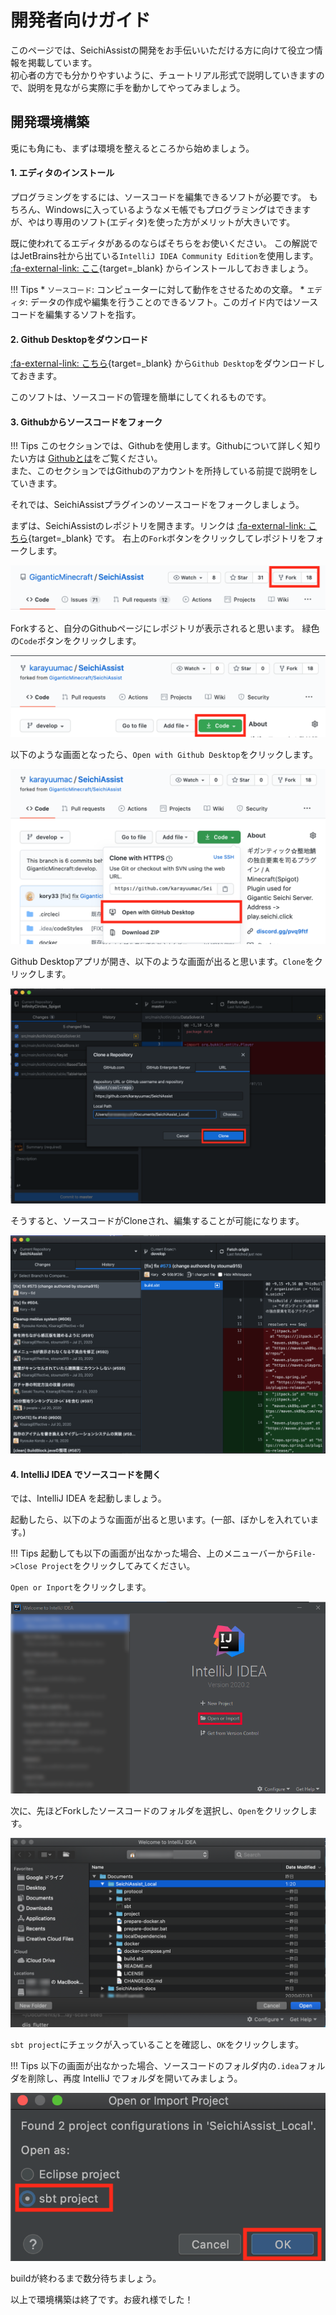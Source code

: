 # 開発者向けガイド

このページでは、SeichiAssistの開発をお手伝いいただける方に向けて役立つ情報を掲載しています。<br>
初心者の方でも分かりやすいように、チュートリアル形式で説明していきますので、説明を見ながら実際に手を動かしてやってみましょう。

## 開発環境構築

兎にも角にも、まずは環境を整えるところから始めましょう。

#### 1. エディタのインストール

プログラミングをするには、ソースコードを編集できるソフトが必要です。
もちろん、Windowsに入っているようなメモ帳でもプログラミングはできますが、やはり専用のソフト(エディタ)を使った方がメリットが大きいです。

既に使われてるエディタがあるのならばそちらをお使いください。
この解説ではJetBrains社から出ている`IntelliJ IDEA Community Edition`を使用します。
[:fa-external-link: ここ](https://www.jetbrains.com/ja-jp/idea/download/){target=_blank} からインストールしておきましょう。

!!! Tips
    * `ソースコード`: コンピューターに対して動作をさせるための文章。
    * `エディタ`: データの作成や編集を行うことのできるソフト。このガイド内ではソースコードを編集するソフトを指す。

#### 2. Github Desktopをダウンロード

[:fa-external-link: こちら](https://desktop.github.com/){target=_blank} から`Github Desktop`をダウンロードしておきます。

このソフトは、ソースコードの管理を簡単にしてくれるものです。

#### 3. Githubからソースコードをフォーク

!!! Tips
    このセクションでは、Githubを使用します。Githubについて詳しく知りたい方は
    [Githubとは]()をご覧ください。<br>
    また、このセクションではGithubのアカウントを所持している前提で説明をしていきます。

それでは、SeichiAssistプラグインのソースコードをフォークしましょう。

まずは、SeichiAssistのレポジトリを開きます。リンクは [:fa-external-link: こちら](https://github.com/GiganticMinecraft/SeichiAssist){target=_blank} です。
右上の`Fork`ボタンをクリックしてレポジトリをフォークします。

![Forkボタン](../img/guide/developer/developer_guide_1.png)

Forkすると、自分のGithubページにレポジトリが表示されると思います。
緑色の`Code`ボタンをクリックします。

![自身のGithubページ](../img/guide/developer/developer_guide_2.png)

以下のような画面となったら、`Open with Github Desktop`をクリックします。

![Github Desktopを開く](../img/guide/developer/developer_guide_3.png)

Github Desktopアプリが開き、以下のような画面が出ると思います。`Clone`をクリックします。

![Clone](../img/guide/developer/developer_guide_4.png)

そうすると、ソースコードがCloneされ、編集することが可能になります。

![Clone後](../img/guide/developer/developer_guide_5.png)

#### 4. IntelliJ IDEA でソースコードを開く

では、IntelliJ IDEA を起動しましょう。

起動したら、以下のような画面が出ると思います。(一部、ぼかしを入れています。)

!!! Tips
    起動しても以下の画面が出なかった場合、上のメニューバーから`File->Close Project`をクリックしてみてください。

`Open or Inport`をクリックします。

![IntelliJ 起動画面](../img/guide/developer/developer_guide_6.png)

次に、先ほどForkしたソースコードのフォルダを選択し、`Open`をクリックします。

![ソースコードを選択](../img/guide/developer/developer_guide_7.png)

`sbt project`にチェックが入っていることを確認し、`OK`をクリックします。

!!! Tips
    以下の画面が出なかった場合、ソースコードのフォルダ内の`.idea`フォルダを削除し、再度 IntelliJ でフォルダを開いてみましょう。

![sbt project](../img/guide/developer/developer_guide_8.png)

buildが終わるまで数分待ちましょう。

以上で環境構築は終了です。お疲れ様でした！
 
